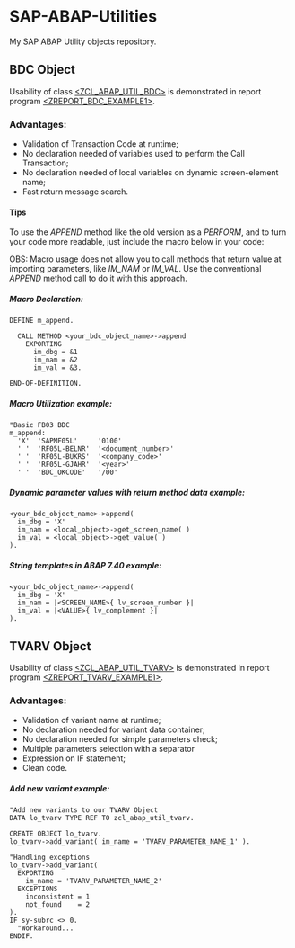 # SAP-ABAP-Utilities
My SAP ABAP Utility objects repository.

## BDC Object

Usability of class [<ZCL_ABAP_UTIL_BDC>](/bdc/src/zcl_abap_util_bdc.abap) is demonstrated in report program [<ZREPORT_BDC_EXAMPLE1>](/bdc/zreport_bdc_example1.abap).

### Advantages:
- Validation of Transaction Code at runtime;
- No declaration needed of variables used to perform the Call Transaction;
- No declaration needed of local variables on dynamic screen-element name;
- Fast return message search.

#### Tips

To use the *APPEND* method like the old version as a *PERFORM*, and to turn your code more readable, just include the macro below in your code:

OBS: Macro usage does not allow you to call methods that return value at importing parameters, like *IM_NAM* or *IM_VAL*. Use the conventional *APPEND* method call to do it with this approach.

##### Macro Declaration:
```
DEFINE m_append.

  CALL METHOD <your_bdc_object_name>->append
    EXPORTING
      im_dbg = &1
      im_nam = &2
      im_val = &3.

END-OF-DEFINITION.
```

##### Macro Utilization example:
```
"Basic FB03 BDC
m_append:
  'X'  'SAPMF05L'     '0100'
  ' '  'RF05L-BELNR'  '<document_number>'
  ' '  'RF05L-BUKRS'  '<company_code>'
  ' '  'RF05L-GJAHR'  '<year>'
  ' '  'BDC_OKCODE'   '/00'
```

##### Dynamic parameter values with return method data example:
```
<your_bdc_object_name>->append( 
  im_dbg = 'X' 
  im_nam = <local_object>->get_screen_name( ) 
  im_val = <local_object>->get_value( )
).
```

##### String templates in ABAP 7.40 example:
```
<your_bdc_object_name>->append( 
  im_dbg = 'X' 
  im_nam = |<SCREEN_NAME>{ lv_screen_number }|
  im_val = |<VALUE>{ lv_complement }|
).
```

## TVARV Object

Usability of class [<ZCL_ABAP_UTIL_TVARV>](/tvarv/src/zcl_abap_util_tvarv) is demonstrated in report program [<ZREPORT_TVARV_EXAMPLE1>](/tvarv/zreport_tvarv_example1.abap).

### Advantages:
- Validation of variant name at runtime;
- No declaration needed for variant data container;
- No declaration needed for simple parameters check;
- Multiple parameters selection with a separator
- Expression on IF statement;
- Clean code.

##### Add new variant example:
```
"Add new variants to our TVARV Object
DATA lo_tvarv TYPE REF TO zcl_abap_util_tvarv.

CREATE OBJECT lo_tvarv.
lo_tvarv->add_variant( im_name = 'TVARV_PARAMETER_NAME_1' ).

"Handling exceptions
lo_tvarv->add_variant(
  EXPORTING
    im_name = 'TVARV_PARAMETER_NAME_2'
  EXCEPTIONS
    inconsistent = 1
    not_found    = 2
).
IF sy-subrc <> 0.
  "Workaround...
ENDIF.
```
